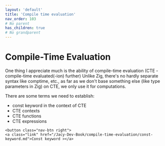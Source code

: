 ```yaml
---
layout: 'default'
title: 'Compile time evaluation'
nav_order: 103
# No parent
has_children: true
# No grandparent
---
```


# Compile-Time Evaluation

One thing I appreciate much is the ability of compile-time evaluation (CTE - compile-time evaluated(-ion) further)
Unlike Zig, there's no hardly separate syntax like <span class="inline-code highlight-jc hljs">comptime</span>, etc., as far as we don't base something else (like type
parameters in Zig) on CTE, we only use it for computations.

There are some terms we need to establish:

* <span class="inline-code highlight-jc hljs"><span class="hljs-keyword">const</span></span> keyword in the context of CTE
* CTE contexts
* CTE functions
* CTE expressions
<div class="nav-btn-block">
    
    <button class="nav-btn right">
    <a class="link" href="/Jacy-Dev-Book/compile-time-evaluation/const-keyword.md">Const keyword ></a>
</button>

</div>

